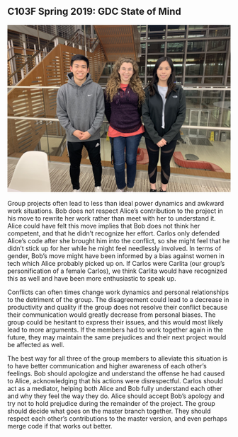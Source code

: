## C103F Spring 2019: GDC State of Mind
<img src="group_photo.jpg" width="800" />

  Group projects often lead to less than ideal power dynamics and awkward work situations. Bob does not respect Alice’s contribution to the project in his move to rewrite her work rather than meet with her to understand it. Alice could have felt this move implies that Bob does not think her competent, and that he didn’t recognize her effort. Carlos only defended Alice’s code after she brought him into the conflict, so she might feel that he didn’t stick up for her while he might feel needlessly involved. In terms of gender, Bob’s move might have been informed by a bias against women in tech which Alice probably picked up on. If Carlos were Carlita (our group’s personification of a female Carlos), we think Carlita would have recognized this as well and have been more enthusiastic to speak up.
  
  
  Conflicts can often times change work dynamics and personal relationships to the detriment of the group. The disagreement could lead to a decrease in productivity and quality if the group does not resolve their conflict because their communication would greatly decrease from personal biases. The group could be hesitant to express their issues, and this would most likely lead to more arguments. If the members had to work together again in the future, they may maintain the same prejudices and their next project would be affected as well. 
  
  The best way for all three of the group members to alleviate this situation is to have better communication and higher awareness of each other’s feelings. Bob should apologize and understand the offense he had caused to Alice, acknowledging that his actions were disrespectful. Carlos should act as a mediator, helping both Alice and Bob fully understand each other and why they feel the way they do. Alice should accept Bob’s apology and try not to hold prejudice during the remainder of the project. The group should decide what goes on the master branch together. They should respect each other’s contributions to the master version, and even perhaps merge code if that works out better.

